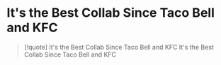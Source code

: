 # It's the Best Collab Since Taco Bell and KFC

> [!quote] It's the Best Collab Since Taco Bell and KFC
> It's the Best Collab Since Taco Bell and KFC
